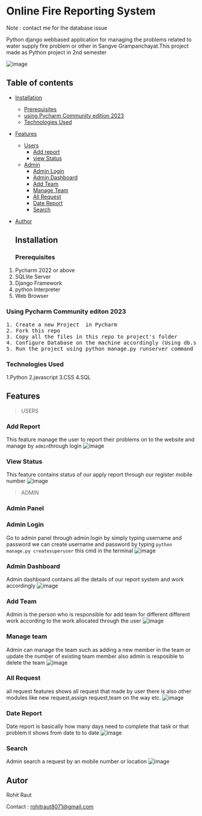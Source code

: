 # Online Fire Reporting System 
 Note : contact me for the database issue

 Python django webbased application for managing the problems related to water supply fire problem or other in Sangve Grampanchayat.This project made as Python project in 2nd semester 


![image](https://github.com/Rohitraut15/SangveGrampanchayat-Python-project/assets/136091024/bae55f0c-0a97-4624-b73f-2fd1654139c8)
## Table of contents

- [Installation](#installation)
    - [Prerequisites](#prerequisites)
    - [using Pycharm Community edition 2023](#using-Pycharm-Community-edition-2023)
    - [Technologies Used](#technologies-used)
- [Features](#features)
    - [Users](#users)
        - [Add report](#add-report)
        - [view Status](#view-status)
    - [Admin](#admin)
        - [Admin Login](#admin-login)
        - [Admin Dashboard ](#admin-dashboard)
        - [Add Team](#add-team)
        - [Manage Team](#manage-team)
        - [All Request ](#all-request)
        - [Date Report](#date-report)
        - [Search](#search)
- [Author](#author)


  ## Installation <a name='installation'></a>

  ### Prerequisites <a name='prerequisites'></a>

1. Pycharm 2022 or above 
2. SQLlite Server
3. Django Framework 
4. python Interpreter 
4. Web Browser


 ### Using Pycharm Community editon 2023 <a name='using-Pycharm-Community-edition-2023'></a>
<pre>
1. Create a new Project  in Pycharm  
2. Fork this repo  
3. Copy all the files in this repo to project's folder  
4. Configure Database on the machine accordingly (Using db.sqlite3 file checked in)
5. Run the project using python manage.py runserver command on the terminal 
</pre>

### Technologies Used <a name='technologies-used'></a>

1.Python
2.javascript 
3.CSS
4.SQL


## Features <a name='features'></a>

> USERS <a name='users'></a>

### Add Report <a name='add-report'></a>
This feature manage the user to report their problems  on to the website  and manage by <code>admin</code>through login
![image](https://github.com/Rohitraut15/SangveGrampanchayat-Python-project/assets/136091024/e609efc6-8f20-4927-9050-f7978ddb3d1d)


### View Status <a name='view-status'></a>
This feature contains status of our apply report through our register mobile number 
![image](https://github.com/Rohitraut15/SangveGrampanchayat-Python-project/assets/136091024/20681ab3-e785-478c-91cf-c5decc5991f6)



> ADMIN <a name='admin'></a>

### Admin Panel <a name=''></a>

### Admin Login <a name='admin-login'></a>
Go to admin panel through admin login by simply typing username and password we can create username and password by typing <code>python manage.py createsuperuser</code> this cmd in the terminal
![image](https://github.com/Rohitraut15/SangveGrampanchayat-Python-project/assets/136091024/1b4fba7e-b43f-438b-b61d-2ff257823f2a)

### Admin Dashboard <a name='admin-dashboard'></a>
Admin dashboard contains all the details of our report system and work accordingly 
![image](https://github.com/Rohitraut15/SangveGrampanchayat-Python-project/assets/136091024/a8deb429-cf6a-46b7-b554-d882d656d25f)

### Add Team <a name='add-team'></a>
Admin is the person who is responsible for add team for different different work according to the work allocated through the user 
![image](https://github.com/Rohitraut15/SangveGrampanchayat-Python-project/assets/136091024/da016b89-f1ea-403c-805f-894fcc1ecd69)

### Manage team <a name='manage-team'></a>
Admin can manage the team such as adding a new member in the team or update the number of existing team member also admin is resposible to delete the team 
![image](https://github.com/Rohitraut15/SangveGrampanchayat-Python-project/assets/136091024/a2b73648-3a95-469f-b493-820f2587b0ac)

### All Request <a name='all-request'></a>
all request features shows all request that made by user there is also other modules like new request,assign request,team on the way etc.
![image](https://github.com/Rohitraut15/SangveGrampanchayat-Python-project/assets/136091024/26adaff6-e03b-43ef-af79-243884bb3664)

### Date Report <a name='date-report'></a>
Date report is basically how many days need to complete that task or that problem it shows from date to to date 
![image](https://github.com/Rohitraut15/SangveGrampanchayat-Python-project/assets/136091024/d4ad37c5-1670-45f0-94d0-04408a332bfc)

### Search <a name='search'></a>
Admin search a request by an mobile number or location 
![image](https://github.com/Rohitraut15/SangveGrampanchayat-Python-project/assets/136091024/bd67d354-d028-4acd-8b5f-b98eca8f887a)

## Autor  <a name='author '></a>
   Rohit  Raut 
   
   Contact : <rohitraut8071@gmail.com>






